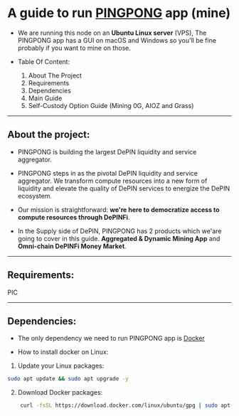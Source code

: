 
# A guide to run [PINGPONG](https://www.pingpong.build/) app (mine)

+ We are running this node on an **Ubuntu Linux server** (VPS), The PINGPONG app has a GUI on macOS and Windows so you'll be fine probably if you want to mine on those.

+ Table Of Content:
  1. About The Project
  2. Requirements
  3. Dependencies
  4. Main Guide
  5. Self-Custody Option Guide (Mining 0G, AIOZ and Grass)


---


## About the project: 

+ PINGPONG is building the largest DePIN liquidity and service aggregator.

+ PINGPONG steps in as the pivotal DePIN liquidity and service aggregator. We transform compute resources into a new form of liquidity and elevate the quality of DePIN services to energize the DePIN ecosystem.

+ Our mission is straightforward: **we're here to democratize access to compute resources through DePINFi**.

+ In the Supply side of DePIN, PINGPONG has 2 products which we'are going to cover in this guide. **Aggregated & Dynamic Mining App** and **Omni-chain DePINFi Money Market**.


---


## Requirements:

PIC


---


## Dependencies:

+ The only dependency we need to run PINGPONG app is [Docker](https://www.docker.com/)

+ How to install docker on Linux:

1. Update your Linux packages:

```bash
sudo apt update && sudo apt upgrade -y
```


2. Download Docker packages:

```bash
	curl -fsSL https://download.docker.com/linux/ubuntu/gpg | sudo apt-key add -
```


